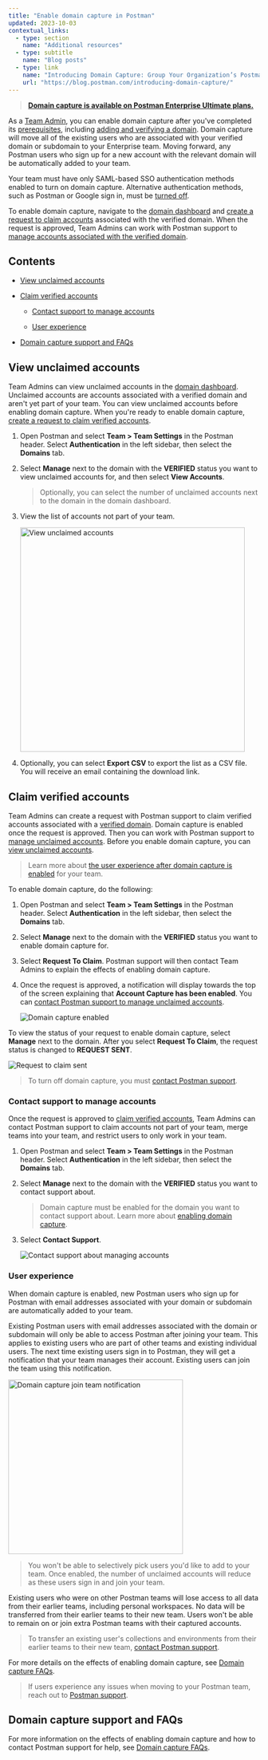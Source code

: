 ```yaml
---
title: "Enable domain capture in Postman"
updated: 2023-10-03
contextual_links:
  - type: section
    name: "Additional resources"
  - type: subtitle
    name: "Blog posts"
  - type: link
    name: "Introducing Domain Capture: Group Your Organization’s Postman Users into a Single Team"
    url: "https://blog.postman.com/introducing-domain-capture/"
---
```


> **[Domain capture is available on Postman Enterprise Ultimate plans.](https://www.postman.com/pricing)**

As a [Team Admin](/docs/collaborating-in-postman/roles-and-permissions/#team-roles), you can enable domain capture after you've completed its [prerequisites](/docs/administration/domain-verification-and-capture/domain-capture-overview/#prerequisites-for-domain-capture), including [adding and verifying a domain](/docs/administration/domain-verification-and-capture/add-and-verify-a-domain/). Domain capture will move all of the existing users who are associated with your verified domain or subdomain to your Enterprise team. Moving forward, any Postman users who sign up for a new account with the relevant domain will be automatically added to your team.

Your team must have only SAML-based SSO authentication methods enabled to turn on domain capture. Alternative authentication methods, such as Postman or Google sign in, must be [turned off](/docs/administration/sso/admin-sso/#editing-sso-settings).

To enable domain capture, navigate to the [domain dashboard](https://go.postman.co/settings/team/domain-capture) and [create a request to claim accounts](#claim-verified-accounts) associated with the verified domain. When the request is approved, Team Admins can work with Postman support to [manage accounts associated with the verified domain](#contact-support-to-manage-accounts).

## Contents

* [View unclaimed accounts](#view-unclaimed-accounts)

* [Claim verified accounts](#claim-verified-accounts)

    * [Contact support to manage accounts](#contact-support-to-manage-accounts)

    * [User experience](#user-experience)

* [Domain capture support and FAQs](#domain-capture-support-and-faqs)

## View unclaimed accounts

Team Admins can view unclaimed accounts in the [domain dashboard](https://go.postman.co/settings/team/domain-capture). Unclaimed accounts are accounts associated with a verified domain and aren't yet part of your team. You can view unclaimed accounts before enabling domain capture. When you're ready to enable domain capture, [create a request to claim verified accounts](#claim-verified-accounts).

1. Open Postman and select **Team > Team Settings** in the Postman header. Select **Authentication** in the left sidebar, then select the **Domains** tab.
1. Select **Manage** next to the domain with the **VERIFIED** status you want to view unclaimed accounts for, and then select **View Accounts**.

    > Optionally, you can select the number of unclaimed accounts next to the domain in the domain dashboard.

1. View the list of accounts not part of your team.

    <img alt="View unclaimed accounts" src="https://assets.postman.com/postman-docs/v10/view-unclaimed-accounts-v10.jpg" width="450px"/>

1. Optionally, you can select **Export CSV** to export the list as a CSV file. You will receive an email containing the download link.

## Claim verified accounts

Team Admins can create a request with Postman support to claim verified accounts associated with a [verified domain](/docs/administration/domain-verification-and-capture/add-and-verify-a-domain/). Domain capture is enabled once the request is approved. Then you can work with Postman support to [manage unclaimed accounts](#contact-support-to-manage-accounts). Before you enable domain capture, you can [view unclaimed accounts](#view-unclaimed-accounts).

> Learn more about [the user experience after domain capture is enabled](#user-experience) for your team.

To enable domain capture, do the following:

1. Open Postman and select **Team > Team Settings** in the Postman header. Select **Authentication** in the left sidebar, then select the **Domains** tab.
1. Select **Manage** next to the domain with the **VERIFIED** status you want to enable domain capture for.
1. Select **Request To Claim**. Postman support will then contact Team Admins to explain the effects of enabling domain capture.
1. Once the request is approved, a notification will display towards the top of the screen explaining that **Account Capture has been enabled**. You can [contact Postman support to manage unclaimed accounts](#contact-support-to-manage-accounts).

    ![Domain capture enabled](https://assets.postman.com/postman-docs/v10/domain-capture-enabled-v10.jpg)

To view the status of your request to enable domain capture, select **Manage** next to the domain. After you select **Request To Claim**, the request status is changed to **REQUEST SENT**.

![Request to claim sent](https://assets.postman.com/postman-docs/v10/request-to-claim-sent-v10.jpg)

> To turn off domain capture, you must [contact Postman support](#contact-support-to-manage-accounts).

### Contact support to manage accounts

Once the request is approved to [claim verified accounts](#claim-verified-accounts), Team Admins can contact Postman support to claim accounts not part of your team, merge teams into your team, and restrict users to only work in your team.

1. Open Postman and select **Team > Team Settings** in the Postman header. Select **Authentication** in the left sidebar, then select the **Domains** tab.

1. Select **Manage** next to the domain with the **VERIFIED** status you want to contact support about.

    > Domain capture must be enabled for the domain you want to contact support about. Learn more about [enabling domain capture](#claim-verified-accounts).

1. Select **Contact Support**.

    ![Contact support about managing accounts](https://assets.postman.com/postman-docs/v10/domain-capture-enabled-v10.jpg)

### User experience

When domain capture is enabled, new Postman users who sign up for Postman with email addresses associated with your domain or subdomain are automatically added to your team.

Existing Postman users with email addresses associated with the domain or subdomain will only be able to access Postman after joining your team. This applies to existing users who are part of other teams and existing individual users. The next time existing users sign in to Postman, they will get a notification that your team manages their account. Existing users can join the team using this notification.

<img alt="Domain capture join team notification" src="https://assets.postman.com/postman-docs/domain-capture-join-team-9.4.jpg" width="350px"/>

> You won't be able to selectively pick users you'd like to add to your team. Once enabled, the number of unclaimed accounts will reduce as these users sign in and join your team.

Existing users who were on other Postman teams will lose access to all data from their earlier teams, including personal workspaces. No data will be transferred from their earlier teams to their new team. Users won't be able to remain on or join extra Postman teams with their captured accounts.

> To transfer an existing user's collections and environments from their earlier teams to their new team, [contact Postman support](#contact-support-to-manage-accounts).

For more details on the effects of enabling domain capture, see [Domain capture FAQs](/docs/administration/domain-verification-and-capture/domain-capture-faqs/).

> If users experience any issues when moving to your Postman team, reach out to [Postman support](https://www.postman.com/support/).

## Domain capture support and FAQs

For more information on the effects of enabling domain capture and how to contact Postman support for help, see [Domain capture FAQs](/docs/administration/domain-verification-and-capture/domain-capture-faqs/).
